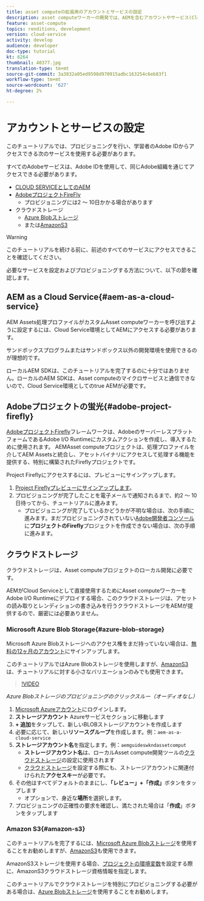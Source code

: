 ```yaml
---
title: asset computeの拡張用のアカウントとサービスの設定
description: asset computeワーカーの開発では、AEMを含むアカウントやサービス(Cloud Service、AdobeプロジェクトのFirefly、MicrosoftまたはAmazonが提供するクラウドストレージ)にアクセスする必要があります。
feature: asset-compute
topics: renditions, development
version: cloud-service
activity: develop
audience: developer
doc-type: tutorial
kt: 6264
thumbnail: 40377.jpg
translation-type: tm+mt
source-git-commit: 3a3832a05ed9598d970915adbc163254c6eb83f1
workflow-type: tm+mt
source-wordcount: '627'
ht-degree: 2%

---
```



# アカウントとサービスの設定

このチュートリアルでは、プロビジョニングを行い、学習者のAdobe IDからアクセスできる次のサービスを使用する必要があります。

すべてのAdobeサービスは、Adobe IDを使用して、同じAdobe組織を通じてアクセスできる必要があります。

+ [CLOUD SERVICEとしてのAEM](#aem-as-a-cloud-service)
+ [AdobeプロジェクトFireFly](#adobe-project-firefly)
   + プロビジョニングには2 ～ 10日かかる場合があります
+ クラウドストレージ
   + [Azure Blobストレージ](https://azure.microsoft.com/en-us/services/storage/blobs/)
   + または[AmazonS3](https://aws.amazon.com/s3/?did=ft_card&amp;trk=ft_card)

>[!WARNING]
>
>このチュートリアルを続ける前に、前述のすべてのサービスにアクセスできることを確認してください。
> 
> 必要なサービスを設定およびプロビジョニングする方法について、以下の節を確認します。

## AEM as a Cloud Service{#aem-as-a-cloud-service}

AEM Assets処理プロファイルがカスタムAsset computeワーカーを呼び出すように設定するには、Cloud Service環境としてAEMにアクセスする必要があります。

サンドボックスプログラムまたはサンドボックス以外の開発環境を使用できるのが理想的です。

ローカルAEM SDKは、このチュートリアルを完了するのに十分ではありません。ローカルのAEM SDKは、Asset computeのマイクロサービスと通信できないので、Cloud Service環境としてのtrue AEMが必要です。

## Adobeプロジェクトの蛍光{#adobe-project-firefly}

[AdobeプロジェクトFirefly](https://www.adobe.io/apis/experienceplatform/project-firefly.html)フレームワークは、AdobeのサーバーレスプラットフォームであるAdobe I/O Runtimeにカスタムアクションを作成し、導入するために使用されます。 AEMAsset computeプロジェクトは、処理プロファイルを介してAEM Assetsと統合し、アセットバイナリにアクセスして処理する機能を提供する、特別に構築されたFireflyプロジェクトです。

Project Fireflyにアクセスするには、プレビューにサインアップします。

1. [Project Fireflyプレビューにサインアップします](https://adobeio.typeform.com/to/obqgRm)。
1. プロビジョニングが完了したことを電子メールで通知されるまで、約2 ～ 10日待ってから、チュートリアルに進みます。
   + プロビジョニングが完了しているかどうかが不明な場合は、次の手順に進みます。まだプロビジョニングされていない[Adobe開発者コンソール](https://console.adobe.io)に&#x200B;__プロジェクトのFirefly__&#x200B;プロジェクトを作成できない場合は、次の手順に進みます。

## クラウドストレージ

クラウドストレージは、Asset computeプロジェクトのローカル開発に必要です。

AEMがCloud Serviceとして直接使用するためにAsset computeワーカーをAdobe I/O Runtimeにデプロイする場合、このクラウドストレージは、アセットの読み取りとレンディションの書き込みを行うクラウドストレージをAEMが提供するので、厳密には必要ありません。

### Microsoft Azure Blob Storage{#azure-blob-storage}

Microsoft Azure Blobストレージへのアクセス権をまだ持っていない場合は、[無料の12ヶ月のアカウント](https://azure.microsoft.com/en-us/free/)にサインアップします。

このチュートリアルではAzure Blobストレージを使用しますが、[AmazonS3](#amazon-s3)は、チュートリアルに対する小さなバリエーションのみでも使用できます。

>[!VIDEO](https://video.tv.adobe.com/v/40377/?quality=12&learn=on)

_Azure Blobストレージのプロビジョニングのクリックスルー（オーディオなし）_


1. [Microsoft Azureアカウント](https://azure.microsoft.com/en-us/account/)にログインします。
1. __ストレージアカウント__ Azureサービスセクションに移動します
1. __+ 追加__&#x200B;をタップして、新しいBLOBストレージアカウントを作成します
1. 必要に応じて、新しい&#x200B;__リソースグループ__&#x200B;を作成します。例：`aem-as-a-cloud-service`
1. __ストレージアカウント名__&#x200B;を指定します。例：`aemguideswkndassetcomput`
   + __ストレージアカウント名__&#x200B;は、ローカルAsset compute開発ツールの[クラウドストレージ](../develop/environment-variables.md)の設定に使用されます
   + [クラウドストレージ](../develop/environment-variables.md)を設定する際にも、ストレージアカウントに関連付けられた&#x200B;__アクセスキー__&#x200B;が必要です。
1. その他はすべてデフォルトのままにし、__「レビュー」+「作成」__&#x200B;ボタンをタップします
   + オプションで、身近な&#x200B;__場所__&#x200B;を選択します。
1. プロビジョニングの正確性の要求を確認し、満たされた場合は「__作成__」ボタンをタップします

### Amazon S3{#amazon-s3}

このチュートリアルを完了するには、[Microsoft Azure Blobストレージ](#azure-blob-storage)を使用することをお勧めしますが、[AmazonS3](https://aws.amazon.com/s3/?did=ft_card&amp;trk=ft_card)も使用できます。

AmazonS3ストレージを使用する場合、[プロジェクトの環境変数](../develop/environment-variables.md#amazon-s3)を設定する際に、AmazonS3クラウドストレージ資格情報を指定します。

このチュートリアルでクラウドストレージを特別にプロビジョニングする必要がある場合は、[Azure Blobストレージ](#azure-blob-storage)を使用することをお勧めします。
